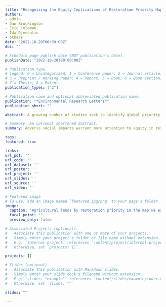```yaml
---
title: "Recognizing the Equity Implications of Restoration Priority Maps"
authors:
- admin
- Dan Brockington
- Eric Coleman
- Ida Djenontin
- others
date: "2022-10-20T00:00:00Z"
doi: ""

# Schedule page publish date (NOT publication's date).
publishDate: "2022-10-20T00:00:00Z"

# Publication type.
# Legend: 0 = Uncategorized; 1 = Conference paper; 2 = Journal article;
# 3 = Preprint / Working Paper; 4 = Report; 5 = Book; 6 = Book section;
# 7 = Thesis; 8 = Patent
publication_types: ["2"]

# Publication name and optional abbreviated publication name.
publication: "*Environmental Research Letters*"
publication_short: ""

abstract: A growing number of studies seek to identify global priority areas for conservation and restoration. The maps these studies produce often emphasize the benefits of concentrating such activity in the tropics. However, the equity implications of using these prioritization exercises to guide global policy are less often explored and articulated. We highlight those equity issues by examining a widely publicized restoration priority map as an illustrative case. The prioritization analysis that produced this map sought to identify places where restoration of agricultural land might provide the greatest biodiversity and carbon sequestration benefits at the lowest cost. First, we calculate the proportion of agricultural land in countries around the world that this map classifies as a top 15 percent restoration priority. A regression analysis shows that this map prioritizes restoration in countries where displacing agriculture may be most detrimental to livelihoods: countries that are poorer, more populated, more economically unequal, less food secure, and that employ more people in agriculture. Second, we show through another regression analysis that a similar pattern appears sub-nationally within the tropics. 5km resolution parcels of land that are less economically developed and more populated are more likely to be top 15 percent restoration priorities. In other words, equity concerns persist at a subnational scale even after putting aside comparisons between the tropics and the Global North. Restorative activity may be beneficial or harmful to local livelihoods, depending on its conceptualization, implementation, and management. Our findings underline a need for prioritization exercises to better attend to the risks of concentrating possible negative livelihood impacts of restoration in vulnerable regions.

# Summary. An optional shortened abstract.
summary: Adverse social impacts warrant more attention to equity in restoration priority mapping studies.

tags:
featured: true

links:
url_pdf: ''
url_code: ''
url_dataset: ''
url_poster: ''
url_project: ''
url_slides: ''
url_source: ''
url_video: ''

# Featured image
# To use, add an image named `featured.jpg/png` to your page's folder. 
image:
  caption: 'Agricultural lands by restoration priority in the map we explore'
  focal_point: ""
  preview_only: false

# Associated Projects (optional).
#   Associate this publication with one or more of your projects.
#   Simply enter your project's folder or file name without extension.
#   E.g. `internal-project` references `content/project/internal-project/index.md`.
#   Otherwise, set `projects: []`.

projects: []

# Slides (optional).
#   Associate this publication with Markdown slides.
#   Simply enter your slide deck's filename without extension.
#   E.g. `slides: "example"` references `content/slides/example/index.md`.
#   Otherwise, set `slides: ""`

slides: ""

---
```

